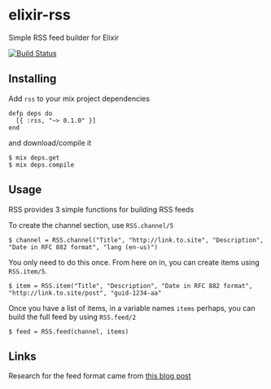 elixir-rss
==========

Simple RSS feed builder for Elixir

[![Build Status](https://travis-ci.org/BennyHallett/elixir-rss.svg?branch=master)](https://travis-ci.org/BennyHallett/elixir-rss)

## Installing

Add `rss` to your mix project dependencies

    defp deps do
      [{ :rss, "~> 0.1.0" }]
    end

and download/compile it

    $ mix deps.get
    $ mix deps.compile

## Usage

RSS provides 3 simple functions for building RSS feeds

To create the channel section, use `RSS.channel/5`

    $ channel = RSS.channel("Title", "http://link.to.site", "Description", "Date in RFC 882 format", "lang (en-us)")

You only need to do this once. From here on in, you can create items using `RSS.item/5`.

    $ item = RSS.item("Title", "Description", "Date in RFC 882 format", "http://link.to.site/post", "guid-1234-aa"

Once you have a list of items, in a variable names `items` perhaps, you can build the full feed by using `RSS.feed/2`

    $ feed = RSS.feed(channel, items)

## Links

Research for the feed format came from [this blog post](http://www.petefreitag.com/item/465.cfm)

